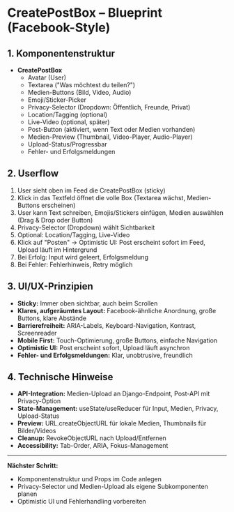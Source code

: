 # CreatePostBox – Blueprint (Facebook-Style)

## 1. Komponentenstruktur

- **CreatePostBox**
  - Avatar (User)
  - Textarea ("Was möchtest du teilen?")
  - Medien-Buttons (Bild, Video, Audio)
  - Emoji/Sticker-Picker
  - Privacy-Selector (Dropdown: Öffentlich, Freunde, Privat)
  - Location/Tagging (optional)
  - Live-Video (optional, später)
  - Post-Button (aktiviert, wenn Text oder Medien vorhanden)
  - Medien-Preview (Thumbnail, Video-Player, Audio-Player)
  - Upload-Status/Progressbar
  - Fehler- und Erfolgsmeldungen

## 2. Userflow

1. User sieht oben im Feed die CreatePostBox (sticky)
2. Klick in das Textfeld öffnet die volle Box (Textarea wächst, Medien-Buttons erscheinen)
3. User kann Text schreiben, Emojis/Stickers einfügen, Medien auswählen (Drag & Drop oder Button)
4. Privacy-Selector (Dropdown) wählt Sichtbarkeit
5. Optional: Location/Tagging, Live-Video
6. Klick auf "Posten" → Optimistic UI: Post erscheint sofort im Feed, Upload läuft im Hintergrund
7. Bei Erfolg: Input wird geleert, Erfolgsmeldung
8. Bei Fehler: Fehlerhinweis, Retry möglich

## 3. UI/UX-Prinzipien

- **Sticky:** Immer oben sichtbar, auch beim Scrollen
- **Klares, aufgeräumtes Layout:** Facebook-ähnliche Anordnung, große Buttons, klare Abstände
- **Barrierefreiheit:** ARIA-Labels, Keyboard-Navigation, Kontrast, Screenreader
- **Mobile First:** Touch-Optimierung, große Buttons, einfache Navigation
- **Optimistic UI:** Post erscheint sofort, Upload läuft asynchron
- **Fehler- und Erfolgsmeldungen:** Klar, unobtrusive, freundlich

## 4. Technische Hinweise

- **API-Integration:** Medien-Upload an Django-Endpoint, Post-API mit Privacy-Option
- **State-Management:** useState/useReducer für Input, Medien, Privacy, Upload-Status
- **Preview:** URL.createObjectURL für lokale Medien, Thumbnails für Bilder/Videos
- **Cleanup:** RevokeObjectURL nach Upload/Entfernen
- **Accessibility:** Tab-Order, ARIA, Fokus-Management

---

**Nächster Schritt:**

- Komponentenstruktur und Props im Code anlegen
- Privacy-Selector und Medien-Upload als eigene Subkomponenten planen
- Optimistic UI und Fehlerhandling vorbereiten
